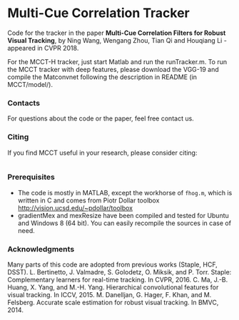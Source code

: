 # Multi-Cue Correlation Tracker
Code for the tracker in the paper **Multi-Cue Correlation Filters for Robust Visual Tracking**, by Ning Wang, Wengang Zhou, Tian Qi and Houqiang Li - appeared in CVPR 2018.

For the MCCT-H tracker, just start Matlab and run the runTracker.m. To run the MCCT tracker with deep features, please download the VGG-19 and compile the Matconvnet following the description in README (in MCCT/model/).

### Contacts
For questions about the code or the paper, feel free contact us.

### Citing
If you find MCCT useful in your research, please consider citing:
```
```
### Prerequisites
 - The code is mostly in MATLAB, except the workhorse of `fhog.m`, which is written in C and comes from Piotr Dollar toolbox http://vision.ucsd.edu/~pdollar/toolbox
 - gradientMex and mexResize have been compiled and tested for Ubuntu and Windows 8 (64 bit). You can easily recompile the sources in case of need.

### Acknowledgments
Many parts of this code are adopted from previous works (Staple, HCF, DSST).
L. Bertinetto, J. Valmadre, S. Golodetz, O. Miksik, and P. Torr. Staple: Complementary learners for real-time tracking. In CVPR, 2016.
C. Ma, J.-B. Huang, X. Yang, and M.-H. Yang. Hierarchical convolutional features for visual tracking. In ICCV, 2015.
M. Danelljan, G. Hager, F. Khan, and M. Felsberg. Accurate scale estimation for robust visual tracking. In BMVC, 2014.

